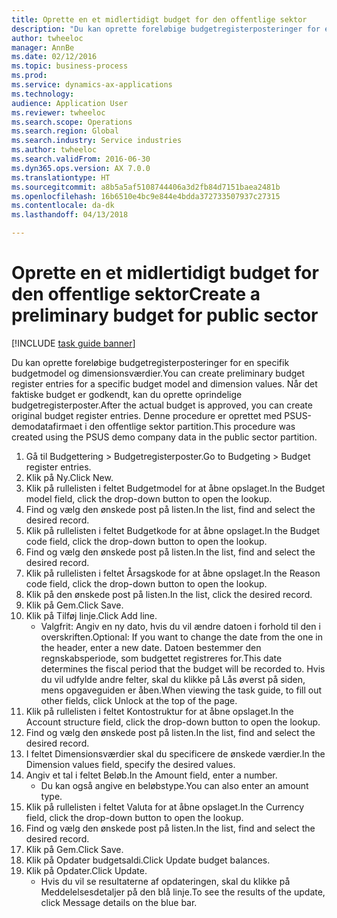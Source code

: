 ```yaml
--- 
title: Oprette en et midlertidigt budget for den offentlige sektor
description: "Du kan oprette foreløbige budgetregisterposteringer for en specifik budgetmodel og dimensionsværdier."
author: twheeloc
manager: AnnBe
ms.date: 02/12/2016
ms.topic: business-process
ms.prod: 
ms.service: dynamics-ax-applications
ms.technology: 
audience: Application User
ms.reviewer: twheeloc
ms.search.scope: Operations
ms.search.region: Global
ms.search.industry: Service industries
ms.author: twheeloc
ms.search.validFrom: 2016-06-30
ms.dyn365.ops.version: AX 7.0.0
ms.translationtype: HT
ms.sourcegitcommit: a8b5a5af5108744406a3d2fb84d7151baea2481b
ms.openlocfilehash: 16b6510e4bc9e844e4bdda372733507937c27315
ms.contentlocale: da-dk
ms.lasthandoff: 04/13/2018

---
```

# <a name="create-a-preliminary-budget-for-public-sector"></a><span data-ttu-id="91eff-103">Oprette en et midlertidigt budget for den offentlige sektor</span><span class="sxs-lookup"><span data-stu-id="91eff-103">Create a preliminary budget for public sector</span></span>

[!INCLUDE [task guide banner](../../includes/task-guide-banner.md)]

<span data-ttu-id="91eff-104">Du kan oprette foreløbige budgetregisterposteringer for en specifik budgetmodel og dimensionsværdier.</span><span class="sxs-lookup"><span data-stu-id="91eff-104">You can create preliminary budget register entries for a specific budget model and dimension values.</span></span> <span data-ttu-id="91eff-105">Når det faktiske budget er godkendt, kan du oprette oprindelige budgetregisterposter.</span><span class="sxs-lookup"><span data-stu-id="91eff-105">After the actual budget is approved, you can create original budget register entries.</span></span> <span data-ttu-id="91eff-106">Denne procedure er oprettet med PSUS-demodatafirmaet i den offentlige sektor partition.</span><span class="sxs-lookup"><span data-stu-id="91eff-106">This procedure was created using the PSUS demo company data in the public sector partition.</span></span>

1. <span data-ttu-id="91eff-107">Gå til Budgettering > Budgetregisterposter.</span><span class="sxs-lookup"><span data-stu-id="91eff-107">Go to Budgeting > Budget register entries.</span></span>
2. <span data-ttu-id="91eff-108">Klik på Ny.</span><span class="sxs-lookup"><span data-stu-id="91eff-108">Click New.</span></span>
3. <span data-ttu-id="91eff-109">Klik på rullelisten i feltet Budgetmodel for at åbne opslaget.</span><span class="sxs-lookup"><span data-stu-id="91eff-109">In the Budget model field, click the drop-down button to open the lookup.</span></span>
4. <span data-ttu-id="91eff-110">Find og vælg den ønskede post på listen.</span><span class="sxs-lookup"><span data-stu-id="91eff-110">In the list, find and select the desired record.</span></span>
5. <span data-ttu-id="91eff-111">Klik på rullelisten i feltet Budgetkode for at åbne opslaget.</span><span class="sxs-lookup"><span data-stu-id="91eff-111">In the Budget code field, click the drop-down button to open the lookup.</span></span>
6. <span data-ttu-id="91eff-112">Find og vælg den ønskede post på listen.</span><span class="sxs-lookup"><span data-stu-id="91eff-112">In the list, find and select the desired record.</span></span>
7. <span data-ttu-id="91eff-113">Klik på rullelisten i feltet Årsagskode for at åbne opslaget.</span><span class="sxs-lookup"><span data-stu-id="91eff-113">In the Reason code field, click the drop-down button to open the lookup.</span></span>
8. <span data-ttu-id="91eff-114">Klik på den ønskede post på listen.</span><span class="sxs-lookup"><span data-stu-id="91eff-114">In the list, click the desired record.</span></span>
9. <span data-ttu-id="91eff-115">Klik på Gem.</span><span class="sxs-lookup"><span data-stu-id="91eff-115">Click Save.</span></span>
10. <span data-ttu-id="91eff-116">Klik på Tilføj linje.</span><span class="sxs-lookup"><span data-stu-id="91eff-116">Click Add line.</span></span>
    * <span data-ttu-id="91eff-117">Valgfrit: Angiv en ny dato, hvis du vil ændre datoen i forhold til den i overskriften.</span><span class="sxs-lookup"><span data-stu-id="91eff-117">Optional: If you want to change the date from the one in the header, enter a new date.</span></span> <span data-ttu-id="91eff-118">Datoen bestemmer den regnskabsperiode, som budgettet registreres for.</span><span class="sxs-lookup"><span data-stu-id="91eff-118">This date determines the fiscal period that the budget will be recorded to.</span></span> <span data-ttu-id="91eff-119">Hvis du vil udfylde andre felter, skal du klikke på Lås øverst på siden, mens opgaveguiden er åben.</span><span class="sxs-lookup"><span data-stu-id="91eff-119">When viewing the task guide, to fill out other fields, click Unlock at the top of the page.</span></span>  
11. <span data-ttu-id="91eff-120">Klik på rullelisten i feltet Kontostruktur for at åbne opslaget.</span><span class="sxs-lookup"><span data-stu-id="91eff-120">In the Account structure field, click the drop-down button to open the lookup.</span></span>
12. <span data-ttu-id="91eff-121">Find og vælg den ønskede post på listen.</span><span class="sxs-lookup"><span data-stu-id="91eff-121">In the list, find and select the desired record.</span></span>
13. <span data-ttu-id="91eff-122">I feltet Dimensionsværdier skal du specificere de ønskede værdier.</span><span class="sxs-lookup"><span data-stu-id="91eff-122">In the Dimension values field, specify the desired values.</span></span>
14. <span data-ttu-id="91eff-123">Angiv et tal i feltet Beløb.</span><span class="sxs-lookup"><span data-stu-id="91eff-123">In the Amount field, enter a number.</span></span>
    * <span data-ttu-id="91eff-124">Du kan også angive en beløbstype.</span><span class="sxs-lookup"><span data-stu-id="91eff-124">You can also enter an amount type.</span></span>  
15. <span data-ttu-id="91eff-125">Klik på rullelisten i feltet Valuta for at åbne opslaget.</span><span class="sxs-lookup"><span data-stu-id="91eff-125">In the Currency field, click the drop-down button to open the lookup.</span></span>
16. <span data-ttu-id="91eff-126">Find og vælg den ønskede post på listen.</span><span class="sxs-lookup"><span data-stu-id="91eff-126">In the list, find and select the desired record.</span></span>
17. <span data-ttu-id="91eff-127">Klik på Gem.</span><span class="sxs-lookup"><span data-stu-id="91eff-127">Click Save.</span></span>
18. <span data-ttu-id="91eff-128">Klik på Opdater budgetsaldi.</span><span class="sxs-lookup"><span data-stu-id="91eff-128">Click Update budget balances.</span></span>
19. <span data-ttu-id="91eff-129">Klik på Opdater.</span><span class="sxs-lookup"><span data-stu-id="91eff-129">Click Update.</span></span>
    * <span data-ttu-id="91eff-130">Hvis du vil se resultaterne af opdateringen, skal du klikke på Meddelelsesdetaljer på den blå linje.</span><span class="sxs-lookup"><span data-stu-id="91eff-130">To see the results of the update, click Message details on the blue bar.</span></span>  


